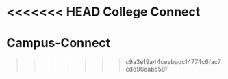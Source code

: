 <<<<<<< HEAD
College Connect 
=======
# Campus-Connect
>>>>>>> c9a3e19a44ceebadc14774c6fac7cdd96eabc58f
